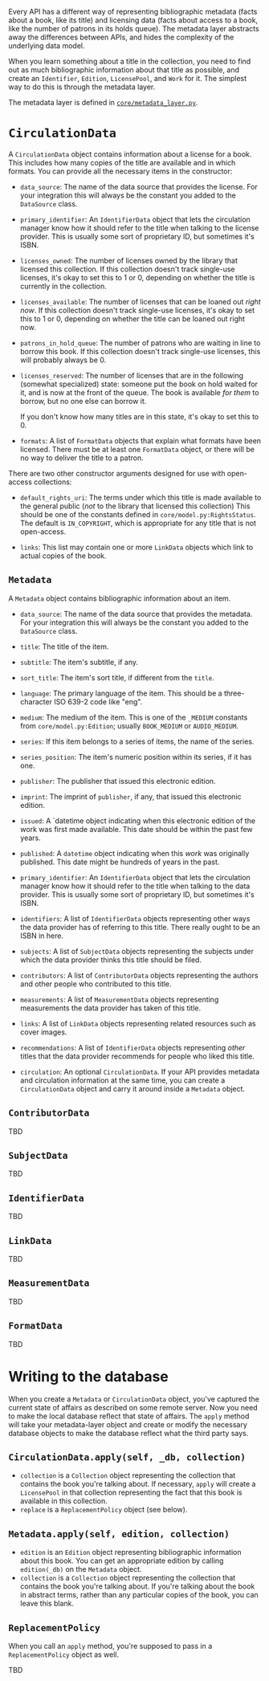 Every API has a different way of representing bibliographic metadata (facts about a book, like its title)
and licensing data (facts about access to a book, like the number of patrons in its holds queue). The metadata layer abstracts away the differences
between APIs, and hides the complexity of the underlying data model.

When you learn something about a title in the collection, you need to
find out as much bibliographic information about that title as
possible, and create an `Identifier`, `Edition`, `LicensePool`, and
`Work` for it. The simplest way to do this is through the metadata
layer.

The metadata layer is defined in [`core/metadata_layer.py`](https://github.com/NYPL-Simplified/server_core/blob/master/metadata_layer.py). 

# `CirculationData`

A `CirculationData` object contains information about a license for a
book. This includes how many copies of the title are available and in
which formats. You can provide all the necessary items in the
constructor:

* `data_source`: The name of the data source that provides the
  license. For your integration this will always be the constant you
  added to the `DataSource` class.

* `primary_identifier`: An `IdentifierData` object that lets the
  circulation manager know how it should refer to the title when
  talking to the license provider. This is usually some sort of
  proprietary ID, but sometimes it's ISBN.

* `licenses_owned`: The number of licenses owned by the library that
  licensed this collection. If this collection doesn't track
  single-use licenses, it's okay to set this to 1 or 0, depending on
  whether the title is currently in the collection.

* `licenses_available`: The number of licenses that can be loaned out
  _right now_. If this collection doesn't track single-use licenses,
  it's okay to set this to 1 or 0, depending on whether the title can
  be loaned out right now.

* `patrons_in_hold_queue`: The number of patrons who are waiting in
  line to borrow this book. If this collection doesn't track
  single-use licenses, this will probably always be 0.

* `licenses_reserved`: The number of licenses that are in the
  following (somewhat specialized) state: someone put the book on hold
  waited for it, and is now at the front of the queue. The book is
  available _for them_ to borrow, but no one else can borrow it.
  
  If you don't know how many titles are in this state, it's okay to
  set this to 0.

* `formats`: A list of `FormatData` objects that explain what formats
  have been licensed. There must be at least one `FormatData` object,
  or there will be no way to deliver the title to a patron.

There are two other constructor arguments designed for use with
open-access collections:

* `default_rights_uri`: The terms under which this title is made
  available to the general public (_not_ to the library that licensed
  this collection) This should be one of the constants defined in
  `core/model.py:RightsStatus`. The default is `IN_COPYRIGHT`, which
  is appropriate for any title that is not open-access.

* `links`: This list may contain one or more `LinkData` objects which
  link to actual copies of the book.

## `Metadata`

A `Metadata` object contains bibliographic information about an item.

* `data_source`: The name of the data source that provides the
  metadata. For your integration this will always be the constant you
  added to the `DataSource` class.

* `title`: The title of the item.
* `subtitle`: The item's subtitle, if any.
* `sort_title`: The item's sort title, if different from the `title`.
* `language`: The primary language of the item. This should be a
  three-character ISO 639-2 code like "eng".
* `medium`: The medium of the item. This is one of the `_MEDIUM`
  constants from `core/model.py:Edition`; usually `BOOK_MEDIUM` or
  `AUDIO_MEDIUM`.
* `series`: If this item belongs to a series of items, the name of the series.
* `series_position`: The item's numeric position within its series, if it has
  one.
* `publisher`: The publisher that issued this electronic edition.
* `imprint`: The imprint of `publisher`, if any, that issued this electronic
  edition.
* `issued`: A `datetime object indicating when this electronic edition
  of the work was first made available. This date should be within
  the past few years.
* `published`: A `datetime` object indicating when this _work_ was
  originally published. This date might be hundreds of years in the past.
* `primary_identifier`: An `IdentifierData` object that lets the
  circulation manager know how it should refer to the title when
  talking to the data provider. This is usually some sort of
  proprietary ID, but sometimes it's ISBN.
* `identifiers`: A list of `IdentifierData` objects representing other
  ways the data provider has of referring to this title. There
  really ought to be an ISBN in here.

* `subjects`: A list of `SubjectData` objects representing the
  subjects under which the data provider thinks this title should be filed.

* `contributors`: A list of `ContributorData` objects representing the
  authors and other people who contributed to this title.

* `measurements`: A list of `MeasurementData` objects representing
  measurements the data provider has taken of this title.

* `links`: A list of `LinkData` objects representing related resources
  such as cover images.

* `recommendations`: A list of `IdentifierData` objects representing
  _other_ titles that the data provider recommends for people who liked
  this title.


* `circulation`: An optional `CirculationData`. If your API provides
  metadata and circulation information at the same time, you can
  create a `CirculationData` object and carry it around inside a
  `Metadata` object.

## `ContributorData`

TBD

## `SubjectData`

TBD

## `IdentifierData`

TBD

## `LinkData`

TBD

## `MeasurementData`

TBD

## `FormatData`

TBD

# Writing to the database

When you create a `Metadata` or `CirculationData` object, you've captured the current state of affairs as described on some remote server. Now you need to make the local database reflect that state of affairs. The `apply` method will take your metadata-layer object and create or modify the necessary database objects to make the database reflect what the third party says.

## `CirculationData.apply(self, _db, collection)`

* `collection` is a `Collection` object representing the collection that contains the book you're talking about. If necessary, `apply` will create a `LicensePool` in that collection representing the fact that this book is available in this collection.
* `replace` is a `ReplacementPolicy` object (see below).

## `Metadata.apply(self, edition, collection)`

* `edition` is an `Edition` object representing bibliographic information about this book. You can get an appropriate edition by calling `edition(_db)` on the `Metadata` object.
* `collection` is a `Collection` object representing the collection that contains the book you're talking about. If you're talking about the book in abstract terms, rather than any particular copies of the book, you can leave this blank.

## `ReplacementPolicy`

When you call an `apply` method, you're supposed to pass in a
`ReplacementPolicy` object as well.

TBD


